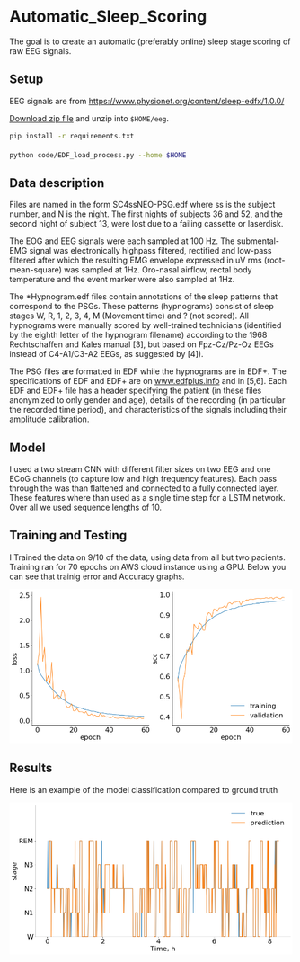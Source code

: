 # Automatic_Sleep_Scoring

The goal is to create an automatic (preferably online) sleep stage scoring of raw EEG signals.

## Setup

EEG signals are from https://www.physionet.org/content/sleep-edfx/1.0.0/

[Download zip file](https://www.physionet.org/static/published-projects/sleep-edfx/sleep-edf-database-expanded-1.0.0.zip) and unzip into `$HOME/eeg`.

```bash
pip install -r requirements.txt

python code/EDF_load_process.py --home $HOME
```

## Data description

Files are named in the form SC4ssNEO-PSG.edf where ss is the subject number, and N is the night. The first nights of subjects 36 and 52, and the second night of subject 13, were lost due to a failing cassette or laserdisk.

The EOG and EEG signals were each sampled at 100 Hz. The submental-EMG signal was electronically highpass filtered, rectified and low-pass filtered after which the resulting EMG envelope expressed in uV rms (root-mean-square) was sampled at 1Hz. Oro-nasal airflow, rectal body temperature and the event marker were also sampled at 1Hz.

The *Hypnogram.edf files contain annotations of the sleep patterns that correspond to the PSGs. These patterns (hypnograms) consist of sleep stages W, R, 1, 2, 3, 4, M (Movement time) and ? (not scored). All hypnograms were manually scored by well-trained technicians (identified by the eighth letter of the hypnogram filename) according to the 1968 Rechtschaffen and Kales manual [3], but based on Fpz-Cz/Pz-Oz EEGs instead of C4-A1/C3-A2 EEGs, as suggested by [4]).

The PSG files are formatted in EDF while the hypnograms are in EDF+. The specifications of EDF and EDF+ are on www.edfplus.info and in [5,6]. Each EDF and EDF+ file has a header specifying the patient (in these files anonymized to only gender and age), details of the recording (in particular the recorded time period), and characteristics of the signals including their amplitude calibration.

## Model

I used a two stream CNN with different filter sizes on two EEG and one ECoG channels (to capture low and high frequency features). Each pass through the was than flattened and connected to a fully connected layer. These features where than used as a single time step for a LSTM network. Over all we used sequence lengths of 10.

## Training and Testing

I Trained the data on 9/10 of the data, using data from all but two pacients. Training ran for 70 epochs on AWS cloud instance using a GPU. Below you can see that trainig error and Accuracy graphs.

![training](figs/training.png)

## Results

Here is an example of the model classification compared to ground truth

![results](figs/results.png)


